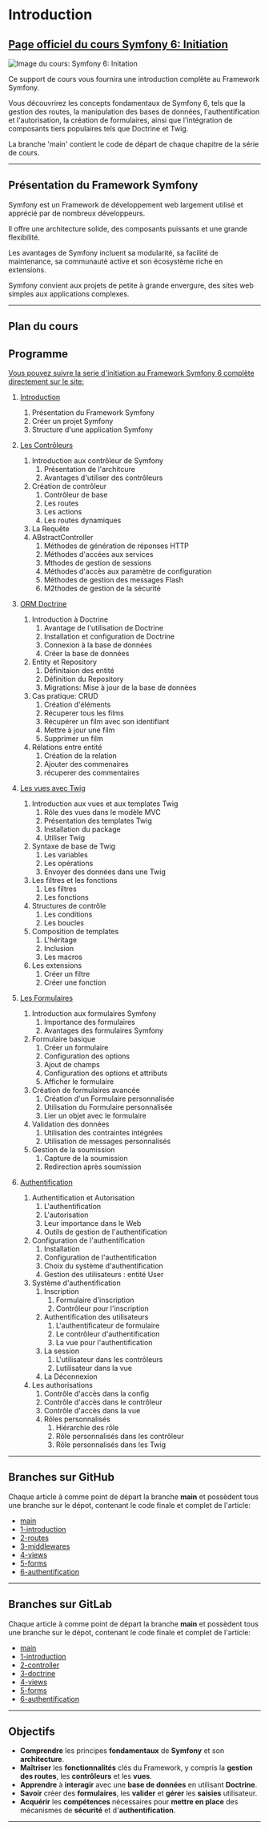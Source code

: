 # Introduction

## [Page officiel du cours Symfony 6: Initiation](https://djemai-samy.com/posts/0.symfony6-initiation)

![Image du cours: Symfony 6: Initation](https://djemai-samy.com/blog/2.programmation/2.server/4.php/3.symfony6/1.symfony6-initiation/0.symfony6-initiation.png)

Ce support de cours vous fournira une introduction complète au Framework Symfony.

Vous découvrirez les concepts fondamentaux de Symfony 6, tels que la gestion des routes, la manipulation des bases de données, l'authentification et l'autorisation, la création de formulaires, ainsi que l'intégration de composants tiers populaires tels que Doctrine et Twig.

La branche 'main' contient le code de départ de chaque chapitre de la série de cours.

---

## Présentation du Framework Symfony

Symfony est un Framework de développement web largement utilisé et apprécié par de nombreux développeurs.

Il offre une architecture solide, des composants puissants et une grande flexibilité.

Les avantages de Symfony incluent sa modularité, sa facilité de maintenance, sa communauté active et son écosystème riche en extensions.

Symfony convient aux projets de petite à grande envergure, des sites web simples aux applications complexes.

---

## Plan du cours

## Programme

[Vous pouvez suivre la serie d'initiation au Framework Symfony 6 complète directement sur le site:](https://djemai-samy.com/posts/0.symfony6-initiation)

1. [Introduction](https://djemai-samy.com/posts/1.symfony6-introduction.article)

    1. Présentation du Framework Symfony
    2. Créer un projet Symfony
    3. Structure d'une application Symfony

2. [Les Contrôleurs](https://djemai-samy.com/posts/2.symfony6-controller.article)
    1. Introduction aux contrôleur de Symfony
       1. Présentation de l'architcure
       2. Avantages d'utiliser des contrôleurs
    2. Création de contrôleur
       1. Contrôleur de base
       2. Les routes
       3. Les actions
       4. Les routes dynamiques
    3. La Requête
    4. ABstractController
       1. Méthodes de génération de réponses HTTP
       2. Méthodes d'accées aux services
       3. Mthodes de gestion de sessions
       4. Méthodes d'accès aux paramètre de configuration
       5. Méthodes de gestion des messages Flash
       6. M2thodes de gestion de la sécurité 

3. [ORM Doctrine](https://djemai-samy.com/posts/3.symfony6-doctrine.article)
   1. Introduction à Doctrine
      1. Avantage de l'utilisation de Doctrine
      2. Installation et configuration de Doctrine
      3. Connexion à la base de données
      4. Créer la base de données
   2. Entity et Repository
      1. Définitaion des entité
      2. Définition du Repository
      3. Migrations: Mise à jour de la base de données
   3. Cas pratique: CRUD
      1. Création d'éléments
      2. Récuperer tous les films
      3. Récupérer un film avec son identifiant
      4. Mettre à jour une film
      5. Supprimer un film
   4. Rélations entre entité
      1. Création de la relation
      2. Ajouter des commenaires
      3. récuperer des commentaires

4. [Les vues avec Twig](https://djemai-samy.com/posts/4.symfony6-views.article)

   1. Introduction aux vues et aux templates Twig
      1. Rôle des vues dans le modèle MVC
      2. Présentation des templates Twig
      3. Installation du package
      4. Utiliser Twig
   2. Syntaxe de base de Twig
      1. Les variables
      2. Les opérations
      3. Envoyer des données dans une Twig
   3. Les filtres et les fonctions
      1. Les filtres
      2. Les fonctions
   4. Structures de contrôle
      1. Les conditions
      2. Les boucles
   5. Composition de templates
      1. L'héritage
      2. Inclusion
      3. Les macros
   6. Les extensions
      1. Créer un filtre
      2. Créer une fonction

5. [Les Formulaires](https://djemai-samy.com/posts/5.symfony6-forms.article)

   1. Introduction aux formulaires Symfony
      1. Importance des formulaires
      2. Avantages des formulaires Symfony
   2. Formulaire basique
      1. Créer un formulaire
      2. Configuration des options
      3. Ajout de champs
      4. Configuration des options et attributs
      5. Afficher le formulaire
   3. Création de formulaires avancée
      1. Création d'un Formulaire personnalisée
      2. Utilisation du Formulaire personnalisée
      3. Lier un objet avec le formulaire
   4. Validation des données
      1. Utilisation des contraintes intégrées
      2. Utilisation de messages personnalisés
   5. Gestion de la soumission
      1. Capture de la soumission
      2. Redirection après soumission

6. [Authentification](https://djemai-samy.com/posts/6.symfony6-authentification.article)

   1. Authentification et Autorisation
      1. L'authentification
      2. L'autorisation
      3. Leur importance dans le Web
      4. Outils de gestion de l'authentification
   2. Configuration de l'authentification
      1. Installation
      2. Configuration de l'authentification
      3. Choix du système d'authentification
      4. Gestion des utilisateurs : entité User
   3. Système d'authentification
      1. Inscription
         1. Formulaire d'inscription
         2. Contrôleur pour l'inscription
      2. Authentification des utilisateurs
         1. L'authentificateur de formulaire
         2. Le contrôleur d'authentification
         3. La vue pour l'authentification
      3. La session
         1. L'utilisateur dans les contrôleurs
         2. Lutilisateur dans la vue
      4. La Déconnexion
   4. Les authorisations
      1. Contrôle d'accès dans la config
      2. Contrôle d'accès dans le contrôleur
      3. Contrôle d'accès dans la vue
      4. Rôles personnalisés
         1. Hiérarchie des rôle
         2. Rôle personnalisés dans les contrôleur
         3. Rôle personnalisés dans les Twig

---

## Branches sur GitHub

Chaque article à comme point de départ la branche **main** et possèdent tous une branche sur le dépot, contenant le code finale et complet de l'article:

- [main](https://github.com/Djemai-Samy/symfony6-initiation)
- [1-introduction](https://github.com/Djemai-Samy/symfony6-initiation/tree/1-introduction)
- [2-routes](https://github.com/Djemai-Samy/symfony6-initiation/tree/2-controller)
- [3-middlewares](https://github.com/Djemai-Samy/symfony6-initiation/tree/3-doctrine)
- [4-views](https://github.com/Djemai-Samy/symfony6-initiation/tree/4-views)
- [5-forms](https://github.com/Djemai-Samy/symfony6-initiation/tree/5-forms)
- [6-authentification](https://github.com/Djemai-Samy/symfony6-initiation/tree/6-athentification)

---

## Branches sur GitLab

Chaque article à comme point de départ la branche **main** et possèdent tous une branche sur le dépot, contenant le code finale et complet de l'article:

- [main](https://gitlab.com/tutoriels-dev/2.server/4.php/3.symfony6/1.symfony6-initiation/1.symfony6-initiaition/-/tree/main)
- [1-introduction](https://gitlab.com/tutoriels-dev/2.server/4.php/3.symfony6/1.symfony6-initiation/1.symfony6-initiaition/-/tree/1-introduction)
- [2-controller](https://gitlab.com/tutoriels-dev/2.server/4.php/3.symfony6/1.symfony6-initiation/1.symfony6-initiaition/-/tree/2-controller)
- [3-doctrine](https://gitlab.com/tutoriels-dev/2.server/4.php/3.symfony6/1.symfony6-initiation/1.symfony6-initiaition/-/tree/3-doctrine)
- [4-views](https://gitlab.com/tutoriels-dev/2.server/4.php/3.symfony6/1.symfony6-initiation/1.symfony6-initiaition/-/tree/4-views)
- [5-forms](https://gitlab.com/tutoriels-dev/2.server/4.php/3.symfony6/1.symfony6-initiation/1.symfony6-initiaition/-/tree/5-forms)
- [6-authentification](https://gitlab.com/tutoriels-dev/2.server/4.php/3.symfony6/1.symfony6-initiation/1.symfony6-initiaition/-/tree/6-authentification)

---

## Objectifs

- **Comprendre** les principes **fondamentaux** de **Symfony** et son **architecture**.
- **Maîtriser** les **fonctionnalités** clés du Framework, y compris la **gestion des routes**, les **contrôleurs** et les **vues**.
- **Apprendre** à **interagir** avec une **base de données** en utilisant **Doctrine**.
- **Savoir** créer des **formulaires**, les **valider** et **gérer** les **saisies** utilisateur.
- **Acquérir** les **compétences** nécessaires pour **mettre en place** des mécanismes de **sécurité** et d'**authentification**.

---
